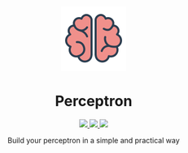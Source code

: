 <p align="center">
<img src="https://github.com/augusto-jm-amaral/perceptron/blob/master/brain.svg" width="128" height="128">
</p>
<h1 align="center">Perceptron</h1>

<p align="center">
<a href="https://travis-ci.org/augusto-jm-amaral/perceptron" target="_blank">
<img src="https://travis-ci.org/augusto-jm-amaral/perceptron.svg?branch=master">
</a>
<a href="https://github.com/augusto-jm-amaral/perceptron/blob/master/LICENSE" target="_blank">
<img src="https://img.shields.io/github/license/mashape/apistatus.svg">
</a>
<a>
<img src="https://img.shields.io/badge/developing-10%25-yellow.svg">
</a>
</p>

<p align="center">
Build your perceptron in a simple and practical way
</p>
